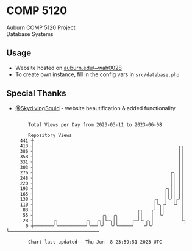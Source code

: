 # COMP 5120
Auburn COMP 5120 Project  
Database Systems

## Usage
- Website hosted on [auburn.edu/~wah0028](https://webhome.auburn.edu/~wah0028/)
- To create own instance, fill in the config vars in `src/database.php`

## Special Thanks
- [@SkydivingSquid](https://github.com/SkydivingSquid) - website beautification & added functionality

```

        Total Views per Day from 2023-03-11 to 2023-06-08

        Repository Views
     441 ┼
     413 ┤                                                     ╭╮
     386 ┤                                                     ││
     358 ┤                                                     ││
     331 ┤                                                     ││
     303 ┤                                                     ││
     276 ┤                                                  ╭╮ ││
     248 ┤                                                  ││ ││
     220 ┤                                                  ││ ││
     193 ┤                                                ╭╮││ ││
     165 ┤                                                ││││ ││
     138 ┤                                            ╭╮  │╰╯│╭╯│
     110 ┤                                            │╰╮╭╯  ╰╯ │
      83 ┤                                      ╭╮   ╭╯ ││      │
      55 ┤                         ╭╮  ╭╮       ││   │  ╰╯      │
      28 ┤       ╭╮          ╭╮  ╭╮│╰─╮││     ╭─╯╰╮╭╮│          ╰╮
       0 ┼───────╯╰──────────╯╰──╯╰╯  ╰╯╰─────╯   ╰╯╰╯           ╰─────────────────────────────────

        Chart last updated - Thu Jun  8 23:59:51 2023 UTC
        
```
